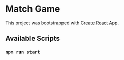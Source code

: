 # Match Game

This project was bootstrapped with [Create React App](https://github.com/facebook/create-react-app).

## Available Scripts

### `npm run start`

